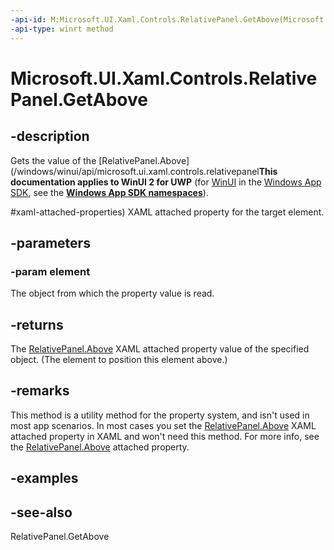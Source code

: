 ```yaml
---
-api-id: M:Microsoft.UI.Xaml.Controls.RelativePanel.GetAbove(Microsoft.UI.Xaml.UIElement)
-api-type: winrt method
---
```


<!-- Method syntax
public object GetAbove(Windows.UI.Xaml.UIElement element)
-->

# Microsoft.UI.Xaml.Controls.RelativePanel.GetAbove

## -description
Gets the value of the [RelativePanel.Above](/windows/winui/api/microsoft.ui.xaml.controls.relativepanel**This documentation applies to WinUI 2 for UWP** (for [WinUI](/windows/apps/winui/winui3/) in the [Windows App SDK](/windows/apps/windows-app-sdk/), see the **[Windows App SDK namespaces](/windows/windows-app-sdk/api/winrt/)**).

#xaml-attached-properties) XAML attached property for the target element.

## -parameters
### -param element
The object from which the property value is read.

## -returns
The [RelativePanel.Above](/windows/winui/api/microsoft.ui.xaml.controls.relativepanel#xaml-attached-properties) XAML attached property value of the specified object. (The element to position this element above.)

## -remarks
This method is a utility method for the property system, and isn't used in most app scenarios. In most cases you set the [RelativePanel.Above](/windows/winui/api/microsoft.ui.xaml.controls.relativepanel#xaml-attached-properties) XAML attached property in XAML and won't need this method. For more info, see the [RelativePanel.Above](/windows/winui/api/microsoft.ui.xaml.controls.relativepanel#xaml-attached-properties) attached property.

## -examples

## -see-also
RelativePanel.GetAbove
